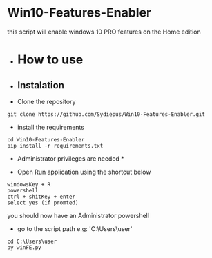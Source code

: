 # Win10-Features-Enabler
this script will enable windows 10 PRO features on the Home edition
- # How to use
- ## Instalation
- Clone the repository
```
git clone https://github.com/Sydiepus/Win10-Features-Enabler.git
```
- install the requirements
```
cd Win10-Features-Enabler
pip install -r requirements.txt
```
* Administrator privileges are needed *
- Open Run application using the shortcut below
```
windowsKey + R
powershell
ctrl + shitKey + enter
select yes (if promted)
```
you should now have an Administrator powershell
- go to the script path e.g: 'C:\Users\user'
```
cd C:\Users\user
py winFE.py
```
